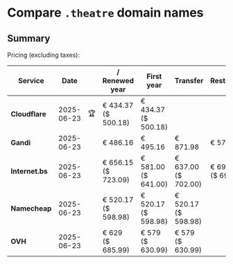 # Compare `.theatre` domain names

## Summary

Pricing (excluding taxes):

| Service | Date |  | / Renewed year | First year | Transfer | Restoration |
|--|--|--|--|--|--|--|
| **Cloudflare** | 2025-06-23 | 🏆 | € 434.37<br>($ 500.18) | € 434.37<br>($ 500.18) |  |  |
| **Gandi** | 2025-06-23 |  | € 486.16 | € 495.16 | € 871.98 | € 571.04 |
| **Internet.bs** | 2025-06-23 |  | € 656.15<br>($ 723.09) | € 581.00<br>($ 641.00) | € 637.00<br>($ 702.00) | € 698.69<br>($ 691.19) |
| **Namecheap** | 2025-06-23 |  | € 520.17<br>($ 598.98) | € 520.17<br>($ 598.98) | € 520.17<br>($ 598.98) |  |
| **OVH** | 2025-06-23 |  | € 629<br>($ 685.99) | € 579<br>($ 630.99) | € 579<br>($ 630.99) |  |
